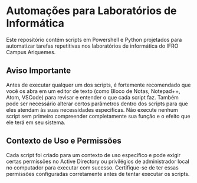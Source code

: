 # Automações para Laboratórios de Informática

Este repositório contém scripts em Powershell e Python projetados para automatizar tarefas repetitivas nos laboratórios de informática do IFRO Campus Ariquemes.

## Aviso Importante

Antes de executar qualquer um dos scripts, é fortemente recomendado que você os abra em um editor de texto (como Bloco de Notas, Notepad++, Atom, VSCode) para revisar e entender o que cada script faz. Também pode ser necessário alterar certos parâmetros dentro dos scripts para que eles atendam às suas necessidades específicas. Não execute nenhum script sem primeiro compreender completamente sua função e o efeito que ele terá em seu sistema.

## Contexto de Uso e Permissões

Cada script foi criado para um contexto de uso específico e pode exigir certas permissões no Active Directory ou privilégios de administrador local no computador para executar com sucesso. Certifique-se de ter essas permissões configuradas corretamente antes de tentar executar os scripts.

